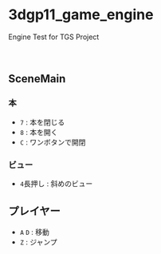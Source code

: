 # 3dgp11_game_engine
Engine Test for TGS Project
<br><br><br>
## SceneMain
### 本
* `7` : 本を閉じる
* `8` : 本を開く
* `C` : ワンボタンで開閉
### ビュー
* `4`長押し : 斜めのビュー

## プレイヤー
* `A` `D` : 移動<br>
* `Z` : ジャンプ<br>
